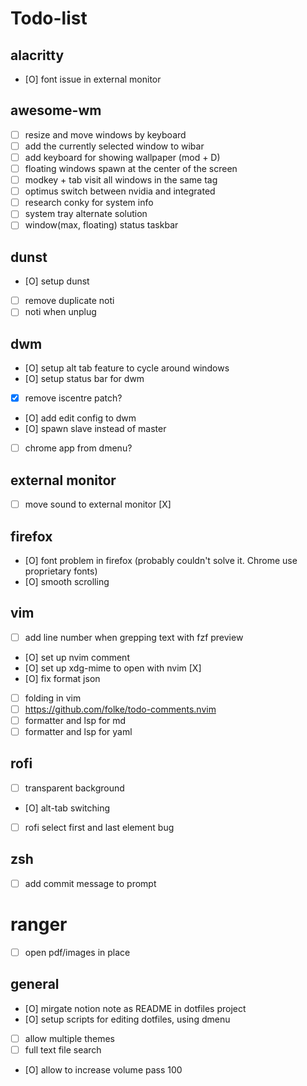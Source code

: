 # Todo-list

## alacritty

- [O] font issue in external monitor

## awesome-wm

- [ ] resize and move windows by keyboard
- [ ] add the currently selected window to wibar
- [ ] add keyboard for showing wallpaper (mod + D)
- [ ] floating windows spawn at the center of the screen
- [ ] modkey + tab visit all windows in the same tag
- [ ] optimus switch between nvidia and integrated
- [ ] research conky for system info
- [ ] system tray alternate solution
- [ ] window(max, floating) status taskbar

## dunst

- [O] setup dunst
- [ ] remove duplicate noti
- [ ] noti when unplug

## dwm

- [O] setup alt tab feature to cycle around windows
- [O] setup status bar for dwm
- [X] remove iscentre patch?
- [O] add edit config to dwm
- [O] spawn slave instead of master
- [ ] chrome app from dmenu?

## external monitor

- [ ] move sound to external monitor [X]

## firefox

- [O] font problem in firefox (probably couldn't solve it. Chrome use proprietary fonts)
- [O] smooth scrolling

## vim

- [ ] add line number when grepping text with fzf preview
- [O] set up nvim comment
- [O] set up xdg-mime to open with nvim [X]
- [O] fix format json
- [ ] folding in vim
- [ ] <https://github.com/folke/todo-comments.nvim>
- [ ] formatter and lsp for md
- [ ] formatter and lsp for yaml

## rofi

- [ ] transparent background
- [O] alt-tab switching
- [ ] rofi select first and last element bug

## zsh

- [ ] add commit message to prompt

# ranger

- [ ] open pdf/images in place

## general

- [O] mirgate notion note as README in dotfiles project
- [O] setup scripts for editing dotfiles, using dmenu
- [ ] allow multiple themes
- [ ] full text file search
- [O] allow to increase volume pass 100
